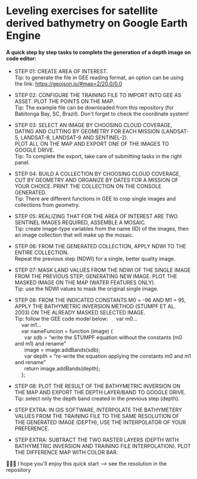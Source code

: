 # Leveling exercises for satellite derived bathymetry on Google Earth Engine

#### A quick step by step tasks to complete the generation of a depth image on code editor:

* STEP 01: CREATE AREA OF INTEREST. <br />
Tip: to generate the file in GEE reading format, an option can be using the link: https://geojson.io/#map=2/20.0/0.0

* STEP 02: CONFIGURE THE TRAINING FILE TO IMPORT INTO GEE AS ASSET. PLOT THE POINTS ON THE MAP.<br />
Tip: The example file can be downloaded from this repository (for Babitonga Bay, SC, Brazil). Don't forget to check the coordinate system!

* STEP 03: SELECT AN IMAGE BY CHOOSING CLOUD COVERAGE, DATING AND CUTTING BY GEOMETRY FOR EACH MISSION (LANDSAT-5, LANDSAT-8, LANDSAT-9 AND SENTINEL-2). <br />
PLOT ALL ON THE MAP AND EXPORT ONE OF THE IMAGES TO GOOGLE DRIVE.<br />
Tip: To complete the export, take care of submitting tasks in the right panel.

* STEP 04: BUILD A COLLECTION BY CHOOSING CLOUD COVERAGE, CUT BY GEOMETRY AND ORGANIZE BY DATES FOR A MISSION OF YOUR CHOICE. PRINT THE COLLECTION ON THE CONSOLE GENERATED.<br />
Tip: There are different functions in GEE to crop single images and collections from geometry.

* STEP 05: REALIZING THAT FOR THE AREA OF INTEREST ARE TWO SENTINEL IMAGES REQUIRED, ASSEMBLE A MOSAIC.<br />
Tip: create image-type variables from the name (ID) of the images, then an image collection that will make up the mosaic.

* STEP 06: FROM THE GENERATED COLLECTION, APPLY NDWI TO THE ENTIRE COLLECTION.<br />
Repeat the previous step (NDWI) for a single, better quality image.

* STEP 07: MASK LAND VALUES FROM THE NDWI OF THE SINGLE IMAGE FROM THE PREVIOUS STEP, GENERATING NEW IMAGE. PLOT THE MASKED IMAGE ON THE MAP (WATER FEATURES ONLY).<br />
Tip: use the NDWI values to mask the original single image.

* STEP 08: FROM THE INDICATED CONSTANTS M0 = -96 AND M1 = 95, APPLY THE BATHYMETRIC INVERSION METHOD (STUMPF ET AL. 2003) ON THE ALREADY MASKED SELECTED IMAGE.<br />
Tip: follow the GEE code model below:
      &emsp; var m0… <br />
      &emsp; var m1… <br />
      &emsp; var nameFuncion = function (image) { <br />
      &emsp; &nbsp; var sdb = “write the STUMPF equation without the constants (m0 and m1) and rename” <br />
      &emsp; &nbsp; image = image.addBands(sdb); <br />
      &emsp; &nbsp; var depth = “re-write the equation applying the constants m0 and m1 and rename” <br />
      &emsp; &nbsp; return image.addBands(depth); <br />
      &emsp; }; <br />

* STEP 08: PLOT THE RESULT OF THE BATHYMETRIC INVERSION ON THE MAP AND EXPORT THE DEPTH LAYER/BAND TO GOOGLE DRIVE.<br />
Tip: select only the depth band created in the previous step (depth).

* STEP EXTRA: IN GIS SOFTWARE, INTERPOLATE THE BATHYMETERY VALUES FROM THE TRAINING FILE TO THE SAME RESOLUTION OF THE GENERATED IMAGE (DEPTH), USE THE INTERPOLATOR OF YOUR PREFERENCE.<br />
* STEP EXTRA: SUBTRACT THE TWO RASTER LAYERS (DEPTH WITH BATHYMETRIC INVERSION AND TRAINING FILE INTERPOLATION). PLOT THE DIFFERENCE MAP WITH COLOR BAR.

👨‍💻💪 I hope you'll enjoy this quick start --> see the resolution in the repository 
